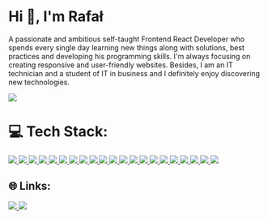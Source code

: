 <h1>Hi 👋, I'm Rafał</h1>
<p>A passionate and ambitious self-taught Frontend React Developer who spends every single day learning new things
            along with solutions, best practices and developing his programming
            skills. I'm always focusing on creating responsive and user-friendly
            websites. Besides, I am an IT technician and a student of IT in
            business and I definitely enjoy discovering new technologies.</p>

![](https://github-readme-stats-sigma-five.vercel.app/api/top-langs/?username=Vertori&theme=vue&hide_border=false&include_all_commits=true&count_private=false&layout=compact)

# 💻 Tech Stack:

<p>
            <a href="#">
               <img src="https://img.shields.io/badge/html5-%23E34F26.svg?style=for-the-badge&logo=html5&logoColor=white"/>        
            </a>
              <a href="#">
             <img src="https://img.shields.io/badge/css3-%231572B6.svg?style=for-the-badge&logo=css3&logoColor=white"/>      
            </a>
            <a href="#">
             <img src="https://img.shields.io/badge/SASS-hotpink.svg?style=for-the-badge&logo=SASS&logoColor=white"/>      
            </a>
            <a href="#">
             <img src="https://img.shields.io/badge/javascript-%23323330.svg?style=for-the-badge&logo=javascript&logoColor=%23F7DF1E"/>      
            </a>
             <a href="#">
               <img src="https://img.shields.io/badge/typescript-%23007ACC.svg?style=for-the-badge&logo=typescript&logoColor=white"/>        
            </a>
            <a href="#">
              <img src="https://img.shields.io/badge/react-%2320232a.svg?style=for-the-badge&logo=react&logoColor=%2361DAFB"/>      
            </a>
          <a href="#">
              <img src="https://img.shields.io/badge/angular-%23DD0031.svg?style=for-the-badge&logo=angular&logoColor=white"/>      
            </a>
            <a href="#">
              <img src="https://img.shields.io/badge/Next-black?style=for-the-badge&logo=next.js&logoColor=white"/>      
            </a>
             <a href="#">
             <img src="https://img.shields.io/badge/redux-%23593d88.svg?style=for-the-badge&logo=redux&logoColor=white"/>      
            </a>
            <a href="#">
             <img src="https://img.shields.io/badge/React_Router-CA4245?style=for-the-badge&logo=react-router&logoColor=white"/>      
            </a>
            <a href="#">
             <img src="https://img.shields.io/badge/tailwindcss-%2338B2AC.svg?style=for-the-badge&logo=tailwind-css&logoColor=white"/>      
            </a>
            <a href="#">
             <img src="https://img.shields.io/badge/styled--components-DB7093?style=for-the-badge&logo=styled-components&logoColor=white"/>        
            </a>
            <a href="#">
              <img src="https://img.shields.io/badge/vite-%23646CFF.svg?style=for-the-badge&logo=vite&logoColor=white"/>      
            </a>
             <a href="#">
              <img src="https://img.shields.io/badge/yarn-%232C8EBB.svg?style=for-the-badge&logo=yarn&logoColor=white"/>      
            </a>
             <a href="#">
              <img src="https://img.shields.io/badge/git-%23F05033.svg?style=for-the-badge&logo=git&logoColor=white"/>      
            </a>
            <a href="#">
              <img src="https://img.shields.io/badge/github-%23121011.svg?style=for-the-badge&logo=github&logoColor=white"/>      
            </a>
              <a href="#">
              <img src="https://img.shields.io/badge/chatGPT-74aa9c?style=for-the-badge&logo=openai&logoColor=white"/>      
            </a>
            <a href="#">
              <img src="https://img.shields.io/badge/Visual%20Studio%20Code-0078d7.svg?style=for-the-badge&logo=visual-studio-code&logoColor=white"/>      
            </a>
            <a href="#">
              <img src="https://img.shields.io/badge/firebase-%23039BE5.svg?style=for-the-badge&logo=firebase"/>      
            </a>
            <a href="#">
               <img src="https://img.shields.io/badge/Framer-black?style=for-the-badge&logo=framer&logoColor=blue"/>   
            </a>
            <a href="#">
             <img src="https://img.shields.io/badge/netlify-%23000000.svg?style=for-the-badge&logo=netlify&logoColor=#00C7B7"/>      
            </a>
</p>

## 🌐 Links:

<p>
<a href="https://www.linkedin.com/in/rafa%C5%82-fikus-687815245/" target="_blank">
<img src="https://img.shields.io/badge/LinkedIn-0077B5?style=for-the-badge&logo=linkedin&logoColor=white"/>
</a>
<a href="https://rfikus-portfolio.netlify.app/" target="_blank">
<img src="https://img.shields.io/badge/Portfolio-%23000000.svg?style=for-the-badge&logo=firefox&logoColor=#FF7139"/>
</a>
</p>
